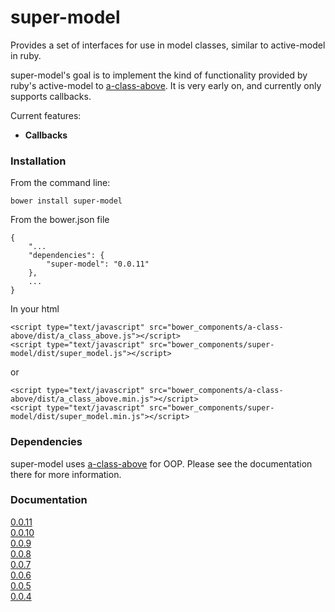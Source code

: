 # super-model

Provides a set of interfaces for use in model classes, similar to active-model in ruby.

super-model's goal is to implement the kind of functionality provided by ruby's active-model to
[a-class-above](https://github.com/pedago/a-class-above).  It is very early on, and currently
only supports callbacks. 

Current features:

 * **Callbacks**

### Installation

From the command line:
    
    bower install super-model

From the bower.json file
    
    {
	    "...
	    "dependencies": {
	        "super-model": "0.0.11"
	    },
		...
	}
	
In your html

	<script type="text/javascript" src="bower_components/a-class-above/dist/a_class_above.js"></script>
    <script type="text/javascript" src="bower_components/super-model/dist/super_model.js"></script>
or

	<script type="text/javascript" src="bower_components/a-class-above/dist/a_class_above.min.js"></script>
    <script type="text/javascript" src="bower_components/super-model/dist/super_model.min.js"></script>

### Dependencies

super-model uses [a-class-above](https://github.com/pedago/a-class-above) for OOP.  Please see the documentation
there for more information.

### Documentation

[0.0.11](http://pedago.github.io/super-model/docs/0.0.11)  
[0.0.10](http://pedago.github.io/super-model/docs/0.0.10)  
[0.0.9](http://pedago.github.io/super-model/docs/0.0.9)  
[0.0.8](http://pedago.github.io/super-model/docs/0.0.8)  
[0.0.7](http://pedago.github.io/super-model/docs/0.0.7)  
[0.0.6](http://pedago.github.io/super-model/docs/0.0.6)  
[0.0.5](http://pedago.github.io/super-model/docs/0.0.5)  
[0.0.4](http://pedago.github.io/super-model/docs/0.0.4)    
